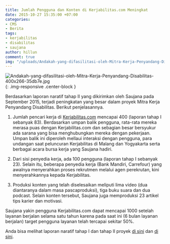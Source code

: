 ```yaml
---
title: Jumlah Pengguna dan Konten di Kerjabilitas.com Meningkat
date: 2015-10-27 15:35:00 +07:00
categories:
- CMS
- Berita
tags:
- kerjabilitas
- disabilitas
- saujana
author: hillun
comment: true
img: "/uploads/Andakah-yang-difasilitasi-oleh-Mitra-Kerja-Penyandang-Disabilitas-400x266-35db7e.jpg"
---
```


![Andakah-yang-difasilitasi-oleh-Mitra-Kerja-Penyandang-Disabilitas-400x266-35db7e.jpg](/uploads/Andakah-yang-difasilitasi-oleh-Mitra-Kerja-Penyandang-Disabilitas-400x266-35db7e.jpg){: .img-responsive .center-block }

Berdasarkan laporan naratif tahap II yang dikirimkan oleh Saujana pada September 2015, terjadi peningkatan yang besar dalam proyek Mitra Kerja Penyandang Disabilitas. Berikut penjelasannya.

1. Jumlah pencari kerja di [Kerjabilitas.com](http://www.kerjabilitas.com/) mencapai 400 (laporan tahap I sebanyak 83). Berdasarkan umpan balik pengguna, rata-rata mereka merasa puas dengan Kerjabilitas.com dan sebagian besar bersyukur ada sarana yang bisa menghubungkan mereka dengan pekerjaan. Umpan balik ini diperoleh mellaui interaksi dengan pengguna, para undangan saat peluncuran Kerjabilitas di Malang dan Yogyakarta serta berbagai acara bursa kerja yang Saujana hadiri.

2. Dari sisi penyedia kerja, ada 100 pengguna (laporan tahap I sebanyak 23). Selain itu, beberapa penyedia kerja (Bank Mandiri, Carrefour) yang awalnya menyerahkan proses rekrutmen melalui agen perekrutan, kini menyerahkannya kepada Kerjabilitas.

3. Produksi konten yang telah diselesaikan meliputi lima video (dua diantaranya dalam masa pascaproduksi), tiga buku suara dan dua podcast. Selain konten tersebut, Saujana juga memproduksi 23 artikel tips karier dan motivasi.

Saujana yakin pengguna Kerjabilitas.com dapat mencapai 1000 setelah layanan berjalan selama satu tahun karena pada saat ini (6 bulan layanan berjalan) target pengguna layanan telah tercapai sekitar 50%.

Anda bisa melihat laporan naratif tahap I dan tahap II proyek [di sini](http://wiki.ciptamedia.org/wiki/Mitra_Kerja_Penyandang_Disabilitas/Laporan) dan [di sini](http://wiki.ciptamedia.org/wiki/Mitra_Kerja_Penyandang_Disabilitas-Laporan2).